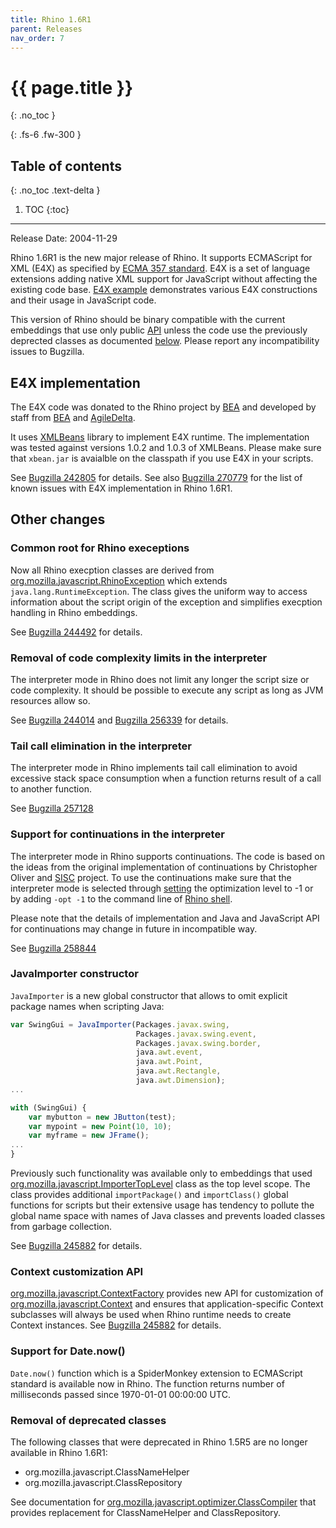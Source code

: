 ```yaml
---
title: Rhino 1.6R1
parent: Releases
nav_order: 7
---
```


# {{ page.title }}
{: .no_toc }

{: .fs-6 .fw-300 }

## Table of contents
{: .no_toc .text-delta }

1. TOC
{:toc}

---
Release Date: 2004-11-29

Rhino 1.6R1 is the new major release of Rhino. It supports ECMAScript for XML (E4X) as specified by [ECMA 357 standard](https://www.ecma-international.org/wp-content/uploads/ECMA-357_2nd_edition_december_2005.pdf). E4X is a set of language extensions adding native XML support for JavaScript without affecting the existing code base. [E4X example](https://github.com/mozilla/rhino/blob/master/examples/E4X/e4x_example.js) demonstrates various E4X constructions and their usage in JavaScript code.

This version of Rhino should be binary compatible with the current embeddings that use only public [API](https://javadoc.io/doc/org.mozilla/rhino/latestindex.html) unless the code use the previously deprected classes as documented [below](#removal-of-deprecated-classes). Please report any incompatibility issues to Bugzilla.

## E4X implementation
The E4X code was donated to the Rhino project by [BEA](http://www.bea.com/) and developed by staff from [BEA](http://www.bea.com/) and [AgileDelta](http://www.agiledelta.com/).

It uses [XMLBeans](http://xmlbeans.apache.org/) library to implement E4X runtime. The implementation was tested against versions 1.0.2 and 1.0.3 of XMLBeans. Please make sure that `xbean.jar` is avaialble on the classpath if you use E4X in your scripts.

See [Bugzilla 242805](https://bugzilla.mozilla.org/show_bug.cgi?id=242805) for details. See also [Bugzilla 270779](https://bugzilla.mozilla.org/show_bug.cgi?id=270779) for the list of known issues with E4X implementation in Rhino 1.6R1.

## Other changes
### Common root for Rhino execeptions
Now all Rhino execption classes are derived from [org.mozilla.javascript.RhinoException](https://github.com/mozilla/rhino/blob/master/src/org/mozilla/javascript/RhinoException.java) which extends `java.lang.RuntimeException`. The class gives the uniform way to access information about the script origin of the exception and simplifies execption handling in Rhino embeddings.

See [Bugzilla 244492](https://bugzilla.mozilla.org/show_bug.cgi?id=244492) for details.

### Removal of code complexity limits in the interpreter
The interpreter mode in Rhino does not limit any longer the script size or code complexity. It should be possible to execute any script as long as JVM resources allow so.

See [Bugzilla 244014](https://bugzilla.mozilla.org/show_bug.cgi?id=244014) and [Bugzilla 256339](https://bugzilla.mozilla.org/show_bug.cgi?id=256339) for details.

### Tail call elimination in the interpreter
The interpreter mode in Rhino implements tail call elimination to avoid excessive stack space consumption when a function returns result of a call to another function.

See [Bugzilla 257128](https://bugzilla.mozilla.org/show_bug.cgi?id=257128)

### Support for continuations in the interpreter
The interpreter mode in Rhino supports continuations. The code is based on the ideas from the original implementation of continuations by Christopher Oliver and [SISC](http://sisc.sourceforge.net/) project. To use the continuations make sure that the interpreter mode is selected through [setting](https://javadoc.io/doc/org.mozilla/rhino/latest/org/mozilla/javascript/Context.html#setOptimizationLevel-int-) the optimization level to -1 or by adding `-opt -1` to the command line of [Rhino shell](../../_tools/shell.md).

Please note that the details of implementation and Java and JavaScript API for continuations may change in future in incompatible way.

See [Bugzilla 258844](https://bugzilla.mozilla.org/show_bug.cgi?id=258844)

### JavaImporter constructor
`JavaImporter` is a new global constructor that allows to omit explicit package names when scripting Java:
```js
var SwingGui = JavaImporter(Packages.javax.swing,
                            Packages.javax.swing.event,
                            Packages.javax.swing.border,
                            java.awt.event,
                            java.awt.Point,
                            java.awt.Rectangle,
                            java.awt.Dimension);
...

with (SwingGui) {
    var mybutton = new JButton(test);
    var mypoint = new Point(10, 10);
    var myframe = new JFrame();
...
}
```
Previously such functionality was available only to embeddings that used [org.mozilla.javascript.ImporterTopLevel](https://javadoc.io/doc/org.mozilla/rhino/latest/org/mozilla/javascript/ImporterTopLevel.html) class as the top level scope. The class provides additional `importPackage()` and `importClass()` global functions for scripts but their extensive usage has tendency to pollute the global name space with names of Java classes and prevents loaded classes from garbage collection.

See [Bugzilla 245882](https://bugzilla.mozilla.org/show_bug.cgi?id=245882) for details.

### Context customization API
[org.mozilla.javascript.ContextFactory](https://javadoc.io/doc/org.mozilla/rhino/latest/org/mozilla/javascript/ContextFactory.html) provides new API for customization of [org.mozilla.javascript.Context](https://javadoc.io/doc/org.mozilla/rhino/latest/org/mozilla/javascript/Context.html) and ensures that application-specific Context subclasses will always be used when Rhino runtime needs to create Context instances.
See [Bugzilla 245882](https://bugzilla.mozilla.org/show_bug.cgi?id=245882) for details.

### Support for Date.now()
`Date.now()` function which is a SpiderMonkey extension to ECMAScript standard is available now in Rhino. The function returns number of milliseconds passed since 1970-01-01 00:00:00 UTC.

### Removal of deprecated classes
The following classes that were deprecated in Rhino 1.5R5 are no longer available in Rhino 1.6R1:
- org.mozilla.javascript.ClassNameHelper
- org.mozilla.javascript.ClassRepository

See documentation for [org.mozilla.javascript.optimizer.ClassCompiler](https://javadoc.io/doc/org.mozilla/rhino/latest/org/mozilla/javascript/optimizer/ClassCompiler.html) that provides replacement for ClassNameHelper and ClassRepository.